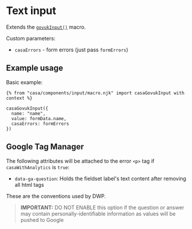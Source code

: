 # Text input

Extends the [`govukInput()`](https://design-system.service.gov.uk/components/text-input/) macro.

Custom parameters:

* `casaErrors` - form errors (just pass `formErrors`)

## Example usage

Basic example:

```nunjucks
{% from "casa/components/input/macro.njk" import casaGovukInput with context %}

casaGovukInput({
  name: "name",
  value: formData.name,
  casaErrors: formErrors
})
```

## Google Tag Manager

The following attributes will be attached to the error `<p>` tag if `casaWithAnalytics` is `true`:

* `data-ga-question`: Holds the fieldset label's text content after removing all html tags

These are the conventions used by DWP.

> **IMPORTANT:** DO NOT ENABLE this option if the question or answer may contain personally-identifiable information as values will be pushed to Google
